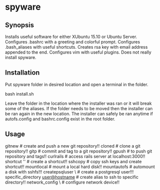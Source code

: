 # spyware

## Synopsis

Installs useful software for either XUbuntu 15.10 or Ubuntu Server.
Configures .bashrc with a greeting and colorful prompt.
Configures .bash_aliases with useful shortcuts.
Creates rsa key with email address appended to the end.
Configures vim with useful plugins.
Does not really install spyware.

## Installation

Put spyware folder in desired location and open a terminal in the folder. 

  bash install.sh
  
Leave the folder in the location where the installer was ran or it will break some of the aliases.
If the folder needs to be moved then the installer can be ran again in the new location.
The installer can safely be ran anytime if autofs.config and bashrc.config exist in the root folder.  

## Usage

  gitnew <username> <repository> <message> # create and push a new git repository!!
  cloned <username> <repository> # clone a git repository!!
  gitp <message> # commit and tag to a git repository!!
  gpush # to push git repository and tags!!
  curlrails <argument> # access rails server at localhost:3000!!
  shortcut <alias> '<command>' # create a shortcut!!
  sshcopy <alias> <username> <hostname> # copy ssh keys and create shortcut!!
  mountlocal <disk location> <mount point> <file system type> # mount a local hard disk!!
  mountautofs <name for mount point> <username> <remote hostname> # automount a disk with sshfs!!!
  createpsqluser <username>\ # create a postgresql user!!!
  specific_directory <alias> <user@hostname> <directory> # create alias to ssh to specific directory!!
  network_config <device> <ip address>\ # configure network device!!